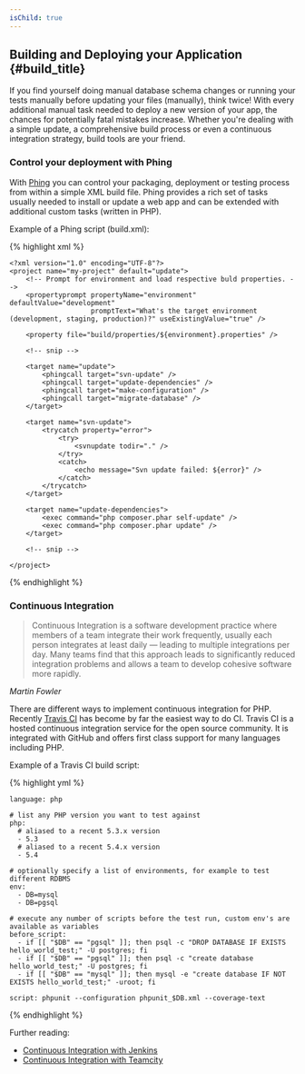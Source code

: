 ```yaml
---
isChild: true
---
```


## Building and Deploying your Application {#build_title}

If you find yourself doing manual database schema changes or running your tests manually before updating your files (manually), think twice! With every additional manual task needed to deploy a new version of your app, the chances for potentially fatal mistakes increase. Whether you're dealing with a simple update, a comprehensive build process or even a continuous integration strategy, build tools are your friend.

### Control your deployment with Phing

With [Phing](http://www.phing.info/) you can control your packaging, deployment or testing process from within a simple XML build file. Phing provides a rich set of tasks usually needed to install or update a web app and can be extended with additional custom tasks (written in PHP).

Example of a Phing script (build.xml):

{% highlight xml %}

    <?xml version="1.0" encoding="UTF-8"?>
    <project name="my-project" default="update">
        <!-- Prompt for environment and load respective buld properties. -->
        <propertyprompt propertyName="environment" defaultValue="development"
                        promptText="What's the target environment (development, staging, production)?" useExistingValue="true" />
    
        <property file="build/properties/${environment}.properties" />
        
        <!-- snip -->
    
        <target name="update">
            <phingcall target="svn-update" />
            <phingcall target="update-dependencies" />
            <phingcall target="make-configuration" />
            <phingcall target="migrate-database" />
        </target>
    
        <target name="svn-update">
            <trycatch property="error">
                <try>
                    <svnupdate todir="." />
                </try>
                <catch>
                    <echo message="Svn update failed: ${error}" />
                </catch>
            </trycatch>
        </target>
    
        <target name="update-dependencies">
            <exec command="php composer.phar self-update" />
            <exec command="php composer.phar update" />
        </target>
        
        <!-- snip -->
    
    </project>

{% endhighlight %}

### Continuous Integration

> Continuous Integration is a software development practice where members of a team integrate their work frequently, usually each person integrates at least daily — leading to multiple integrations per day. Many teams find that this approach leads to significantly reduced integration problems and allows a team to develop cohesive software more rapidly.

*Martin Fowler*

There are different ways to implement continuous integration for PHP. Recently [Travis CI](https://travis-ci.org/) has become by far the easiest way to do CI. Travis CI is a hosted continuous integration service for the open source community. It is integrated with GitHub and offers first class support for many languages including PHP. 

Example of a Travis CI build script:

{% highlight yml %}

    language: php
    
    # list any PHP version you want to test against
    php:
      # aliased to a recent 5.3.x version
      - 5.3
      # aliased to a recent 5.4.x version
      - 5.4
    
    # optionally specify a list of environments, for example to test different RDBMS
    env:
      - DB=mysql
      - DB=pgsql
    
    # execute any number of scripts before the test run, custom env's are available as variables
    before_script:
      - if [[ "$DB" == "pgsql" ]]; then psql -c "DROP DATABASE IF EXISTS hello_world_test;" -U postgres; fi
      - if [[ "$DB" == "pgsql" ]]; then psql -c "create database hello_world_test;" -U postgres; fi
      - if [[ "$DB" == "mysql" ]]; then mysql -e "create database IF NOT EXISTS hello_world_test;" -uroot; fi
    
    script: phpunit --configuration phpunit_$DB.xml --coverage-text

{% endhighlight %}

Further reading:

* [Continuous Integration with Jenkins](http://jenkins-ci.org/)
* [Continuous Integration with Teamcity](http://www.jetbrains.com/teamcity/)